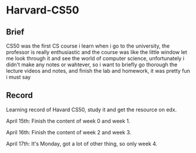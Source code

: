 # Harvard-CS50

## Brief

CS50 was the first CS course i learn when i go to the university, the professor is really enthusiastic and the course was like the little window let me look through it and see the world of computer science, unfortunately i didn't make any notes or wahtever, so i want to briefly go thorough the lecture videos and notes, and finish the lab and homework, it was pretty fun i must say

## Record

Learning record of Havard CS50, study it and get the resource on edx.

April 15th: Finish the content of week 0 and week 1.

April 16th: Finish the content of week 2 and week 3.

April 17th: It's Monday, got a lot of other thing, so only week 4.
